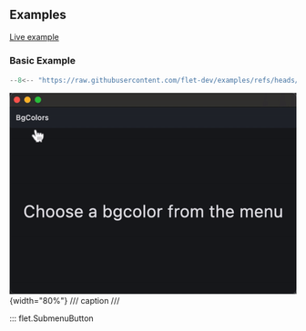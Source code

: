 ## Examples

[Live example](https://flet-controls-gallery.fly.dev/buttons/submenubutton)

### Basic Example

```python
--8<-- "https://raw.githubusercontent.com/flet-dev/examples/refs/heads/v1-docs/python/controls/submenu-button/basic.py"
```

![basic](https://raw.githubusercontent.com/flet-dev/examples/v1-docs/python/controls/submenu-button/media/basic.gif){width="80%"}
/// caption
///

::: flet.SubmenuButton
